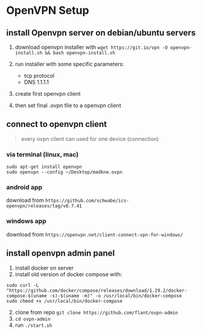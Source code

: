 # OpenVPN Setup

## install Openvpn server on debian/ubuntu servers

1. download openvpn installer with `wget https://git.io/vpn -O openvpn-install.sh && bash openvpn-install.sh`
2. run installer with some specific parameters:
    - tcp protocol
    - DNS 1.1.1.1

3. create first openvpn client
4. then set final .ovpn file to a openvpn client


## connect to openvpn client

> every ovpn client can used for one device (connection)

### via terminal (linux, mac)
```
sudo apt-get install openvpn
sudo openvpn --config ~/Desktop/madkne.ovpn
```
### android app

download from `https://github.com/schwabe/ics-openvpn/releases/tag/v0.7.41`

### windows app

download from `https://openvpn.net/client-connect-vpn-for-windows/`


## install openvpn admin panel

1. install docker on server
2. install old version of docker compose with:
```
sudo curl -L "https://github.com/docker/compose/releases/download/1.29.2/docker-compose-$(uname -s)-$(uname -m)" -o /usr/local/bin/docker-compose
sudo chmod +x /usr/local/bin/docker-compose

```
2. clone from repo `git clone https://github.com/flant/ovpn-admin`
3. `cd ovpn-admin`
4. run `./start.sh`